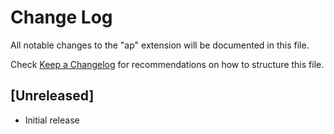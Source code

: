 # Change Log

All notable changes to the "ap" extension will be documented in this file.

Check [Keep a Changelog](http://keepachangelog.com/) for recommendations on how to structure this file.

## [Unreleased]

- Initial release